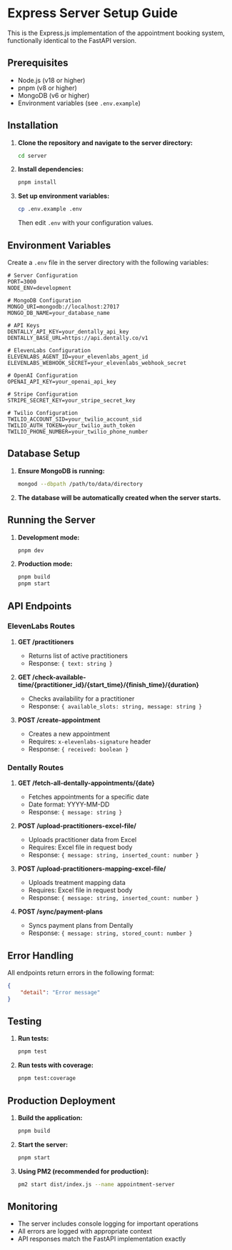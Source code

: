 # Express Server Setup Guide

This is the Express.js implementation of the appointment booking system, functionally identical to the FastAPI version.

## Prerequisites

- Node.js (v18 or higher)
- pnpm (v8 or higher)
- MongoDB (v6 or higher)
- Environment variables (see `.env.example`)

## Installation

1. **Clone the repository and navigate to the server directory:**
   ```bash
   cd server
   ```

2. **Install dependencies:**
   ```bash
   pnpm install
   ```

3. **Set up environment variables:**
   ```bash
   cp .env.example .env
   ```
   Then edit `.env` with your configuration values.

## Environment Variables

Create a `.env` file in the server directory with the following variables:

```env
# Server Configuration
PORT=3000
NODE_ENV=development

# MongoDB Configuration
MONGO_URI=mongodb://localhost:27017
MONGO_DB_NAME=your_database_name

# API Keys
DENTALLY_API_KEY=your_dentally_api_key
DENTALLY_BASE_URL=https://api.dentally.co/v1

# ElevenLabs Configuration
ELEVENLABS_AGENT_ID=your_elevenlabs_agent_id
ELEVENLABS_WEBHOOK_SECRET=your_elevenlabs_webhook_secret

# OpenAI Configuration
OPENAI_API_KEY=your_openai_api_key

# Stripe Configuration
STRIPE_SECRET_KEY=your_stripe_secret_key

# Twilio Configuration
TWILIO_ACCOUNT_SID=your_twilio_account_sid
TWILIO_AUTH_TOKEN=your_twilio_auth_token
TWILIO_PHONE_NUMBER=your_twilio_phone_number
```

## Database Setup

1. **Ensure MongoDB is running:**
   ```bash
   mongod --dbpath /path/to/data/directory
   ```

2. **The database will be automatically created when the server starts.**

## Running the Server

1. **Development mode:**
   ```bash
   pnpm dev
   ```

2. **Production mode:**
   ```bash
   pnpm build
   pnpm start
   ```

## API Endpoints

### ElevenLabs Routes

1. **GET /practitioners**
   - Returns list of active practitioners
   - Response: `{ text: string }`

2. **GET /check-available-time/{practitioner_id}/{start_time}/{finish_time}/{duration}**
   - Checks availability for a practitioner
   - Response: `{ available_slots: string, message: string }`

3. **POST /create-appointment**
   - Creates a new appointment
   - Requires: `x-elevenlabs-signature` header
   - Response: `{ received: boolean }`

### Dentally Routes

1. **GET /fetch-all-dentally-appointments/{date}**
   - Fetches appointments for a specific date
   - Date format: YYYY-MM-DD
   - Response: `{ message: string }`

2. **POST /upload-practitioners-excel-file/**
   - Uploads practitioner data from Excel
   - Requires: Excel file in request body
   - Response: `{ message: string, inserted_count: number }`

3. **POST /upload-practitioners-mapping-excel-file/**
   - Uploads treatment mapping data
   - Requires: Excel file in request body
   - Response: `{ message: string, inserted_count: number }`

4. **POST /sync/payment-plans**
   - Syncs payment plans from Dentally
   - Response: `{ message: string, stored_count: number }`

## Error Handling

All endpoints return errors in the following format:
```json
{
    "detail": "Error message"
}
```

## Testing

1. **Run tests:**
   ```bash
   pnpm test
   ```

2. **Run tests with coverage:**
   ```bash
   pnpm test:coverage
   ```

## Production Deployment

1. **Build the application:**
   ```bash
   pnpm build
   ```

2. **Start the server:**
   ```bash
   pnpm start
   ```

3. **Using PM2 (recommended for production):**
   ```bash
   pm2 start dist/index.js --name appointment-server
   ```

## Monitoring

- The server includes console logging for important operations
- All errors are logged with appropriate context
- API responses match the FastAPI implementation exactly

